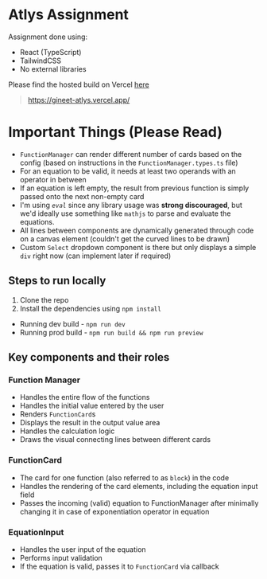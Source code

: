 # Atlys Assignment

Assignment done using:
- React (TypeScript)
- TailwindCSS
- No external libraries

Please find the hosted build on Vercel [here](https://gineet-atlys.vercel.app/)
>https://gineet-atlys.vercel.app/

# Important Things (Please Read)
- `FunctionManager` can render different number of cards based on the config (based on instructions in the `FunctionManager.types.ts` file)
- For an equation to be valid, it needs at least two operands with an operator in between
- If an equation is left empty, the result from previous function is simply passed onto the next non-empty card
- I'm using *`eval`* since any library usage was **strong discouraged**, but we'd ideally use something like `mathjs` to parse and evaluate the equations.
- All lines between components are dynamically generated through code on a canvas element (couldn't get the curved lines to be drawn)
- Custom `Select` dropdown component is there but only displays a simple `div` right now (can implement later if required)


## Steps to run locally
1. Clone the repo
2. Install the dependencies using `npm install`
- Running dev build - `npm run dev`
- Running prod build - `npm run build && npm run preview`

## Key components and their roles

### Function Manager
- Handles the entire flow of the functions
- Handles the initial value entered by the user
- Renders `FunctionCard`s 
- Displays the result in the output value area
- Handles the calculation logic
- Draws the visual connecting lines between different cards

### FunctionCard
- The card for one function (also referred to as `block`) in the code
- Handles the rendering of the card elements, including the equation input field
- Passes the incoming (valid) equation to FunctionManager after minimally changing it in case of exponentiation operator in equation

### EquationInput
- Handles the user input of the equation
- Performs input validation
- If the equation is valid, passes it to `FunctionCard` via callback

